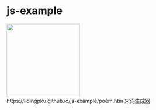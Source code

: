# js-example
<div width=210>
<img src="https://cloud.githubusercontent.com/assets/638605/6714084/bea9d0b0-cd53-11e4-9911-a1542a42939d.png" width="200" />
<br/>
https://lidingpku.github.io/js-example/poem.htm 宋词生成器
</div>
